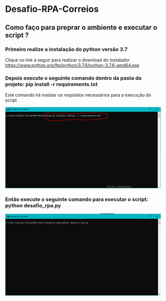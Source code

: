 # Desafio-RPA-Correios


## Como faço para preprar o ambiente e executar o script ?

### Primeiro realize a instalação do python versão 3.7

Clique no link a seguir para realizar o download do instalador https://www.python.org/ftp/python/3.7.6/python-3.7.6-amd64.exe

### Depois execute o seguinte comando dentro da pasta do projeto: pip install -r requirements.txt
Este comando irá instalar os requisitos necessários para a execução do script

![pip](https://github.com/willer007/Desafio-RPA---Correios/blob/master/readme/images/comando_pip_install.PNG)


### Então execute o seguinte comando para executar o script: python desafio_rpa.py
![python](https://github.com/willer007/Desafio-RPA---Correios/blob/master/readme/images/comando_python.PNG)



